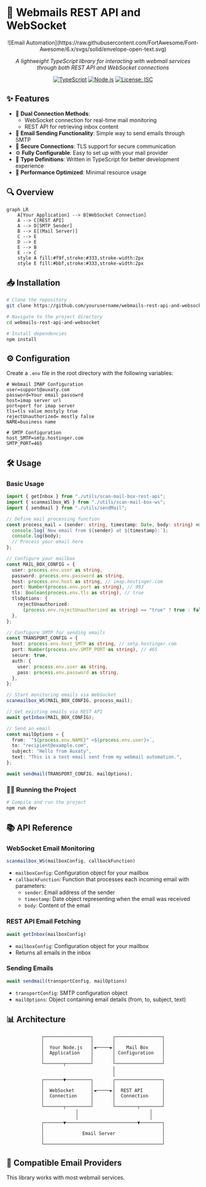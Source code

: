 # 📧 Webmails REST API and WebSocket

<div align="center">
  <div style= {width: 100}>
  ![Email Automation](https://raw.githubusercontent.com/FortAwesome/Font-Awesome/6.x/svgs/solid/envelope-open-text.svg)
  
  *A lightweight TypeScript library for interacting with webmail services through both REST API and WebSocket connections*
  
  [![TypeScript](https://img.shields.io/badge/TypeScript-007ACC?style=for-the-badge&logo=typescript&logoColor=white)](https://www.typescriptlang.org/)
  [![Node.js](https://img.shields.io/badge/Node.js-339933?style=for-the-badge&logo=nodedotjs&logoColor=white)](https://nodejs.org/)
  [![License: ISC](https://img.shields.io/badge/License-ISC-blue.svg?style=for-the-badge)](https://opensource.org/licenses/ISC)
  </div>
</div>

## ✨ Features

- 📲 **Dual Connection Methods**: 
  - WebSocket connection for real-time mail monitoring
  - REST API for retrieving inbox content
- 📩 **Email Sending Functionality**: Simple way to send emails through SMTP
- 🔐 **Secure Connections**: TLS support for secure communication
- ⚙️ **Fully Configurable**: Easy to set up with your mail provider
- 📝 **Type Definitions**: Written in TypeScript for better development experience
- 🚀 **Performance Optimized**: Minimal resource usage

## 🔍 Overview

```mermaid
graph LR
    A[Your Application] --> B[WebSocket Connection]
    A --> C[REST API]
    A --> D[SMTP Sender]
    B --> E[(Mail Server)]
    C --> E
    D --> E
    E --> B
    E --> C
    style A fill:#f9f,stroke:#333,stroke-width:2px
    style E fill:#bbf,stroke:#333,stroke-width:2px
```

## 📥 Installation

```bash
# Clone the repository
git clone https://github.com/yourusername/webmails-rest-api-and-websocket.git

# Navigate to the project directory
cd webmails-rest-api-and-websocket

# Install dependencies
npm install
```

## ⚙️ Configuration

Create a `.env` file in the root directory with the following variables:

```env
# Webmail IMAP Configuration
user=support@auxaty.com
password=Your email passowrd
host=imap server url
port=port for imap server
tls=tls value mostyly true
rejectUnauthorized= mostly false
NAME=business name

# SMTP Configuration
host_SMTP=smtp.hostinger.com
SMTP_PORT=465
```

## 🛠️ Usage

### Basic Usage

```typescript
import { getInbox } from "./utils/scan-mail-box-rest-api";
import { scanmailbox_WS } from "./utils/scan-mail-box-ws";
import { sendmail } from "./utils/sendMail";

// Define mail processing function
const process_mail = (sender: string, timestamp: Date, body: string) => {
  console.log(`New email from ${sender} at ${timestamp}:`);
  console.log(body);
  // Process your email here
};

// Configure your mailbox
const MAIL_BOX_CONFIG = {
  user: process.env.user as string,
  password: process.env.password as string,
  host: process.env.host as string, // imap.hostinger.com
  port: Number(process.env.port as string), // 993
  tls: Boolean(process.env.tls as string), // true
  tlsOptions: {
    rejectUnauthorized:
      (process.env.rejectUnauthorized as string) == "true" ? true : false, // false
  },
};

// Configure SMTP for sending emails
const TRANSPORT_CONFIG = {
  host: process.env.host_SMTP as string, // smtp.hostinger.com
  port: Number(process.env.SMTP_PORT as string), // 465
  secure: true,
  auth: {
    user: process.env.user as string,
    pass: process.env.password as string,
  },
};

// Start monitoring emails via WebSocket
scanmailbox_WS(MAIL_BOX_CONFIG, process_mail);

// Get existing emails via REST API
await getInbox(MAIL_BOX_CONFIG);

// Send an email
const mailOptions = {
  from: `"${process.env.NAME}" <${process.env.user}>`,
  to: "recipient@example.com",
  subject: "Hello from Auxaty",
  text: "This is a test email sent from my webmail automation.",
};

await sendmail(TRANSPORT_CONFIG, mailOptions);
```

### 🏃‍♂️ Running the Project

```bash
# Compile and run the project
npm run dev
```

## 📚 API Reference

### WebSocket Email Monitoring

```typescript
scanmailbox_WS(mailboxConfig, callbackFunction)
```

- `mailboxConfig`: Configuration object for your mailbox
- `callbackFunction`: Function that processes each incoming email with parameters:
  - `sender`: Email address of the sender
  - `timestamp`: Date object representing when the email was received
  - `body`: Content of the email

### REST API Email Fetching

```typescript
await getInbox(mailboxConfig)
```

- `mailboxConfig`: Configuration object for your mailbox
- Returns all emails in the inbox

### Sending Emails

```typescript
await sendmail(transportConfig, mailOptions)
```

- `transportConfig`: SMTP configuration object
- `mailOptions`: Object containing email details (from, to, subject, text)

## 📊 Architecture

<div align="center">
  
```
┌─────────────────┐       ┌─────────────────┐
│                 │       │                 │
│  Your Node.js   │◄─────►│    Mail Box     │
│  Application    │       │ Configuration   │
│                 │       │                 │
└───────┬─────────┘       └─────────────────┘
        │
        │
┌───────▼─────────┐       ┌─────────────────┐
│                 │       │                 │
│  WebSocket      │◄─────►│  REST API       │
│  Connection     │       │  Connection     │
│                 │       │                 │
└───────┬─────────┘       └────────┬────────┘
        │                          │
        │                          │
┌───────▼──────────────────────────▼────────┐
│                                           │
│              Email Server                 │
│                                           │
└───────────────────────────────────────────┘
```

</div>

## 📱 Compatible Email Providers

This library works with most webmail services.